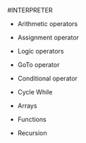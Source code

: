 #INTERPRETER

- Arithmetic operators

- Assignment operator

- Logic operators

- GoTo operator

- Conditional operator

- Cycle While

- Arrays

- Functions

- Recursion